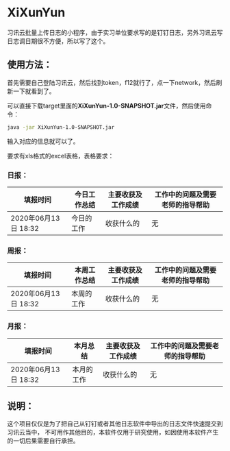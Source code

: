 # XiXunYun
习讯云批量上传日志的小程序，由于实习单位要求写的是钉钉日志，另外习讯云写日志调日期很不方便，所以写了这个。

## 使用方法：
首先需要自己登陆习讯云，然后找到token，f12就行了，点一下network，然后刷新一下就看到了。

可以直接下载target里面的**XiXunYun-1.0-SNAPSHOT.jar**文件，然后使用命令：
```bash
java -jar XiXunYun-1.0-SNAPSHOT.jar
```
输入对应的信息就可以了。

要求有xls格式的excel表格，表格要求：

### 日报：
| 填报时间 | 今日工作总结   | 主要收获及工作成绩 | 工作中的问题及需要老师的指导帮助 |
| ----- | --------- | ----------- | ------- |
| 2020年06月13日 18:32 | 今日的工作 |    收获什么的         |    无     |
### 周报：
| 填报时间 | 本周工作总结   | 主要收获及工作成绩 | 工作中的问题及需要老师的指导帮助 |
| ----- | --------- | ----------- | ------- |
| 2020年06月13日 18:32 | 本周的工作 |    收获什么的         |    无     |
### 月报：
| 填报时间 | 本月总结   | 主要收获及工作成绩 | 工作中的问题及需要老师的指导帮助 |
| ----- | --------- | ----------- | ------- |
| 2020年06月13日 18:32 | 本月的工作 |    收获什么的         |    无     |


## 说明：
这个项目仅仅是为了把自己从钉钉或者其他日志软件中导出的日志文件快速提交到习讯云当中，
不可用作其他目的，本软件仅用于研究使用，如因使用本软件产生的一切后果需要自行承担。
